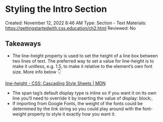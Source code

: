 # Styling the Intro Section

Created: November 12, 2022 8:46 AM
Type: Section - Text
Materials: https://gettingstartedwith.css.education/ch2.html
Reviewed: No

## Takeaways

- The line-height property is used to set the height of a line box between two lines of text. The preferred way to set a value for line-height is to make it unitless, e.g. 1.5, to make it relative to the element’s own font size. More info below 👇

[line-height - CSS&colon; Cascading Style Sheets | MDN](https://developer.mozilla.org/en-US/docs/Web/CSS/line-height)

- The span tag’s default display type is inline so if you want it on its own line you’ll need to override it by inserting the value of display: block;.
- If importing from Google Fonts, the weight of the fonts could be determined by the link string so you could play around with the font-weight property to style it exactly how you want it.